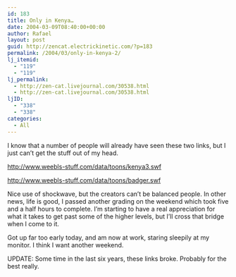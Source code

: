 ```yaml
---
id: 183
title: Only in Kenya…
date: 2004-03-09T08:40:00+00:00
author: Rafael
layout: post
guid: http://zencat.electrickinetic.com/?p=183
permalink: /2004/03/only-in-kenya-2/
lj_itemid:
  - "119"
  - "119"
lj_permalink:
  - http://zen-cat.livejournal.com/30538.html
  - http://zen-cat.livejournal.com/30538.html
ljID:
  - "338"
  - "338"
categories:
  - All
---
```

I know that a number of people will already have seen these two links, but I just can’t get the stuff out of my head.

http://www.weebls-stuff.com/data/toons/kenya3.swf

http://www.weebls-stuff.com/data/toons/badger.swf

Nice use of shockwave, but the creators can’t be balanced people. In other news, life is good, I passed another grading on the weekend which took five and a half hours to complete. I’m starting to have a real appreciation for what it takes to get past some of the higher levels, but I’ll cross that bridge when I come to it.

Got up far too early today, and am now at work, staring sleepily at my monitor. I think I want another weekend.

UPDATE: Some time in the last six years, these links broke. Probably for the best really.